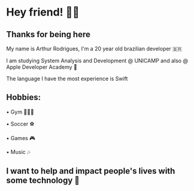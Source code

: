 # Hey friend! 🤙🏽
## Thanks for being here

My name is Arthur Rodrigues, I'm a 20 year old brazilian developer 🇧🇷 

I am studying System Analysis and Development @ UNICAMP and also @ Apple Developer Academy 

The language I have the most experience is Swift


## Hobbies:

• Gym 🏋🏽‍♂️

• Soccer ⚽️

• Games 🎮

• Music 🎶


## I want to help and impact people's lives with some technology 🚀
